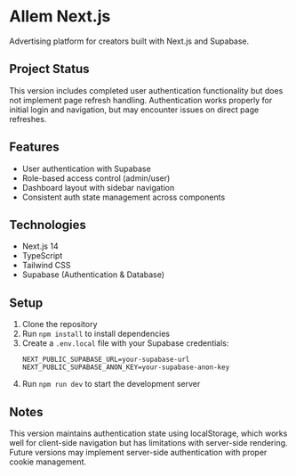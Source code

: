 # Allem Next.js

Advertising platform for creators built with Next.js and Supabase.

## Project Status

This version includes completed user authentication functionality but does not implement page refresh handling. Authentication works properly for initial login and navigation, but may encounter issues on direct page refreshes.

## Features

- User authentication with Supabase
- Role-based access control (admin/user)
- Dashboard layout with sidebar navigation
- Consistent auth state management across components

## Technologies

- Next.js 14
- TypeScript
- Tailwind CSS
- Supabase (Authentication & Database)

## Setup

1. Clone the repository
2. Run `npm install` to install dependencies
3. Create a `.env.local` file with your Supabase credentials:
   ```
   NEXT_PUBLIC_SUPABASE_URL=your-supabase-url
   NEXT_PUBLIC_SUPABASE_ANON_KEY=your-supabase-anon-key
   ```
4. Run `npm run dev` to start the development server

## Notes

This version maintains authentication state using localStorage, which works well for client-side navigation but has limitations with server-side rendering. Future versions may implement server-side authentication with proper cookie management. 